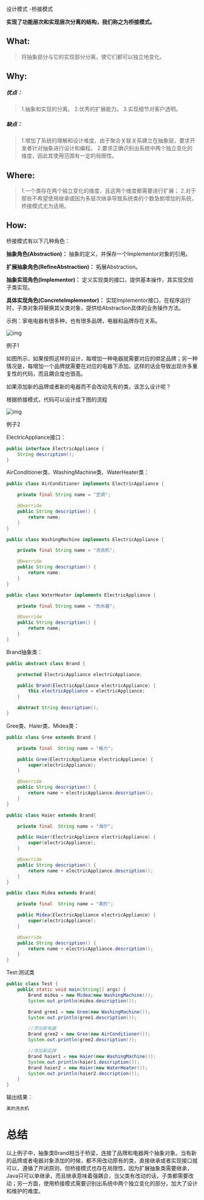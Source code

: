 设计模式 -桥接模式

**实现了功能层次和实现层次分离的结构，我们称之为桥接模式。**



## What:

> 将抽象部分与它的实现部分分离，使它们都可以独立地变化。

## Why:

##### 优点：

> 1.抽象和实现的分离。
>  2.优秀的扩展能力。
>  3.实现细节对客户透明。

##### 缺点：

> 1.增加了系统的理解和设计难度，由于聚合关联关系建立在抽象层，要求开发者针对抽象进行设计和编程。
>  2.要求正确识别出系统中两个独立变化的维度，因此其使用范围有一定的局限性。

## Where:

> 1.一个类存在两个独立变化的维度，且这两个维度都需要进行扩展；
>  2.对于那些不希望使用继承或因为多层次继承导致系统类的个数急剧增加的系统，桥接模式尤为适用。

## How:

桥接模式有以下几种角色：

**抽象角色(Abstraction)：** 抽象的定义，并保存一个Implementor对象的引用。

**扩展抽象角色(RefineAbstraction)：** 拓展Abstraction。

**抽象实现角色(Implementor)：** 定义实现类的接口，提供基本操作，其实现交给子类实现。

**具体实现角色(ConcreteImplementor)：** 实现Implementor接口，在程序运行时，子类对象将替换其父类对象，提供给Abstraction具体的业务操作方法。

示例：家电电器有很多种，也有很多品牌，电器和品牌存在关系。

![img](https:////upload-images.jianshu.io/upload_images/17362740-c5499d90b865abd8.png?imageMogr2/auto-orient/strip|imageView2/2/w/1200/format/webp)

例子1

如图所示，如果按照这样的设计，每增加一种电器就需要对应的绑定品牌；另一种情况是，每增加一个品牌就需要在对应的电器下添加。这样的话会导致出现许多重复性的代码，而且耦合度也很高。

如果添加新的品牌或者新的电器而不会改动先有的类，该怎么设计呢？

根据桥接模式，代码可以设计成下图的流程



![img](https:////upload-images.jianshu.io/upload_images/17362740-0952a4155f4095d8.png?imageMogr2/auto-orient/strip|imageView2/2/w/994/format/webp)

例子2



ElectricAppliance接口：



```java
public interface ElectricAppliance {
    String description();
}
```

AirConditioner类、WashingMachine类、WaterHeater类：



```java
public class AirConditioner implements ElectricAppliance {

    private final String name = "空调";

    @Override
    public String description() {
        return name;
    }
}

public class WashingMachine implements ElectricAppliance {

    private final String name = "洗衣机";

    @Override
    public String description() {
        return name;
    }
}

public class WaterHeater implements ElectricAppliance {

    private final String name = "热水器";

    @Override
    public String description() {
        return name;
    }
}
```

Brand抽象类：



```java
public abstract class Brand {

    protected ElectricAppliance electricAppliance;

    public Brand(ElectricAppliance electricAppliance) {
        this.electricAppliance = electricAppliance;
    }

    abstract String description();
}
```

Gree类、Haier类、Midea类：



```java
public class Gree extends Brand {

    private final  String name = "格力";

    public Gree(ElectricAppliance electricAppliance) {
        super(electricAppliance);
    }

    @Override
    public String description() {
        return name + electricAppliance.description();
    }
}

public class Haier extends Brand{

    private final  String name = "海尔";

    public Haier(ElectricAppliance electricAppliance) {
        super(electricAppliance);
    }

    @Override
    public String description() {
        return name + electricAppliance.description();
    }
}

public class Midea extends Brand{

    private final  String name = "美的";

    public Midea(ElectricAppliance electricAppliance) {
        super(electricAppliance);
    }

    @Override
    public String description() {
        return name + electricAppliance.description();
    }
}
```

Test:测试类



```java
public class Test {
    public static void main(String[] args) {
        Brand midea = new Midea(new WashingMachine());
        System.out.println(midea.description());

        Brand gree1 = new Gree(new WashingMachine());
        System.out.println(gree1.description());

        //添加新电器
        Brand gree2 = new Gree(new AirConditioner());
        System.out.println(gree2.description());

        //添加新品牌
        Brand haier1 = new Haier(new WashingMachine());
        System.out.println(haier1.description());
        Brand haier2 = new Haier(new WaterHeater());
        System.out.println(haier2.description());
    }
}
```

输出结果：



```java
美的洗衣机
```

# 总结

以上例子中，抽象类Brand相当于桥梁，连接了品牌和电器两个抽象对象。当有新的品牌或者电器对象添加的时候，都不用改动原有的类，直接继承或者实现接口就可以，遵循了开闭原则。但桥接模式也存在局限性，因为扩展抽象类需要继承，Java只可以单继承，而且继承意味着强耦合，当父类有改动的话，子类都需要改动；另一方面，使用桥接模式需要识别出系统中两个独立变化的部分，加大了设计和维护的难度。

